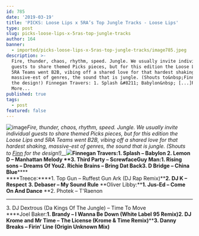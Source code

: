 ```yaml
---
id: 785
date: '2019-03-19'
title: 'PICKS: Loose Lips x 5RA’s Top Jungle Tracks - Loose Lips'
type: post
slug: picks-loose-lips-x-5ras-top-jungle-tracks
author: 164
banner:
  - imported/picks-loose-lips-x-5ras-top-jungle-tracks/image785.jpeg
description: >-
  Fire, thunder, chaos, rhythm, speed. Jungle. We usually invite individual
  guests to share themed Picks pieces, but for this edition the Loose Lips and
  5RA Teams went B2B, vibing off a shared love for that hardest shaking,
  massive-est of genres, the sound that is jungle. (Shouts to&nbsp;Finn&nbsp;for
  the design!) Finnegan Travers: 1. Splash &#8211; Babylon&nbsp; [...]Read
  More...
published: true
tags:
  - post
featured: false
---
```

![image](../imported/picks-loose-lips-x-5ras-top-jungle-tracks/image785.jpeg)_Fire, thunder, chaos, rhythm, speed. Jungle. We usually invite individual guests to share themed Picks pieces, but for this edition the Loose Lips and 5RA Teams went B2B, vibing off a shared love for that hardest shaking, massive-est of genres, the sound that is jungle. (Shouts to_ [_Finn_](http://loose-lips.co.uk/crew/finnegan-travers) _for the design!)__![](/wp-content/uploads/live/img/wysiwyg/5c917abb7d4ad.jpg)_**Finnegan Travers:****1\. Splash – Babylon** **2\. Lemon D – Manhattan Melody** **3\. Third Party – Screwface****Guy Man:****1\. Rising sons – Dreams Of You****2\. Richie Brains – Bring Dat Back******3\. D Bridge – China Blue******  
[](https://www.youtube.com/watch?v=7o7Ax_BGByg)****Treece:****1\. Top Gun – Ruffest Gun Ark (DJ Rap Remix)****2\. DJ K – Respect** ****3\. Debaser – My Sound Rule**** **Oliver Libby:****1\. Jus-Ed – Come On And Dance** **2\. Photek – T'Raenon  
****  
3\. DJ Dextrous (Da Kings Of The Jungle) – Time To Move  
****Joel Baker:****1\. Brandy – I Wanna Be Down (White Label 95 Remix)****[](https://youtu.be/InzpaWblo4w)****2\. DJ Krome and Mr Time – The License (Krome & Time Remix)****[](https://youtu.be/Ts0LAmfOT0A)****3\. Danny Breaks – Firin’ Line (Origin Unknown Mix)**
